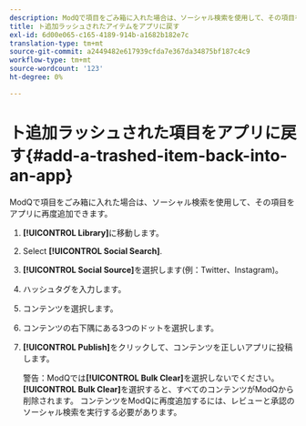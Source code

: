 ```yaml
---
description: ModQで項目をごみ箱に入れた場合は、ソーシャル検索を使用して、その項目をアプリに再度追加できます。
title: ト追加ラッシュされたアイテムをアプリに戻す
exl-id: 6d00e065-c165-4189-914b-a1682b182e7c
translation-type: tm+mt
source-git-commit: a2449482e617939cfda7e367da34875bf187c4c9
workflow-type: tm+mt
source-wordcount: '123'
ht-degree: 0%

---
```


# ト追加ラッシュされた項目をアプリに戻す{#add-a-trashed-item-back-into-an-app}

ModQで項目をごみ箱に入れた場合は、ソーシャル検索を使用して、その項目をアプリに再度追加できます。

1. **[!UICONTROL Library]**&#x200B;に移動します。
1. Select **[!UICONTROL Social Search]**.
1. **[!UICONTROL Social Source]**&#x200B;を選択します(例：Twitter、Instagram)。
1. ハッシュタグを入力します。
1. コンテンツを選択します。
1. コンテンツの右下隅にある3つのドットを選択します。
1. **[!UICONTROL Publish]**&#x200B;をクリックして、コンテンツを正しいアプリに投稿します。

   警告：ModQでは&#x200B;**[!UICONTROL Bulk Clear]**&#x200B;を選択しないでください。 **[!UICONTROL Bulk Clear]**&#x200B;を選択すると、すべてのコンテンツがModQから削除されます。 コンテンツをModQに再度追加するには、レビューと承認のソーシャル検索を実行する必要があります。

